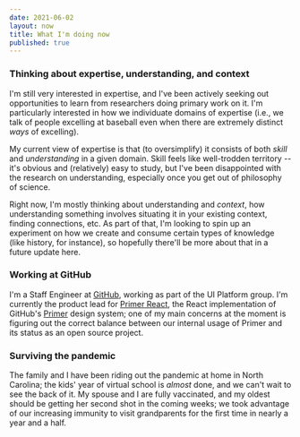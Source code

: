 ```yaml
---
date: 2021-06-02
layout: now
title: What I'm doing now
published: true
---
```


### Thinking about expertise, understanding, and context

I'm still very interested in expertise, and I've been actively seeking out opportunities to learn from researchers doing primary work on it. I'm particularly interested in how we individuate domains of expertise (i.e., we talk of people excelling at baseball even when there are extremely distinct *ways* of excelling).

My current view of expertise is that (to oversimplify) it consists of both _skill_ and _understanding_ in a given domain. Skill feels like well-trodden territory -- it's obvious and (relatively) easy to study, but I've been disappointed with the research on understanding, especially once you get out of philosophy of science.

Right now, I'm mostly thinking about understanding and *context*, how understanding something involves situating it in your existing context, finding connections, etc. As part of that, I'm looking to spin up an experiment on how we create and consume certain types of knowledge (like history, for instance), so hopefully there'll be more about that in a future update here.

### Working at GitHub

I'm a Staff Engineer at [GitHub](https://github.com/), working as part of the UI Platform group. I'm currently the product lead for [Primer React](https://primer.style/components/), the React implementation of GitHub's [Primer](https://primer.style/) design system; one of my main concerns at the moment is figuring out the correct balance between our internal usage of Primer and its status as an open source project.

### Surviving the pandemic

The family and I have been riding out the pandemic at home in North Carolina; the kids' year of virtual school is *almost* done, and we can't wait to see the back of it. My spouse and I are fully vaccinated, and my oldest should be getting her second shot in the coming weeks; we took advantage of our increasing immunity to visit grandparents for the first time in nearly a year and a half.
